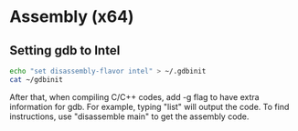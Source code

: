 # Assembly (x64)

## Setting gdb to Intel
```bash
echo "set disassembly-flavor intel" > ~/.gdbinit
cat ~/gdbinit
```
After that, when compiling C/C++ codes, add -g flag to have extra information for gdb.
For example, typing "list" will output the code. To find instructions, use
"disassemble main" to get the assembly code.


